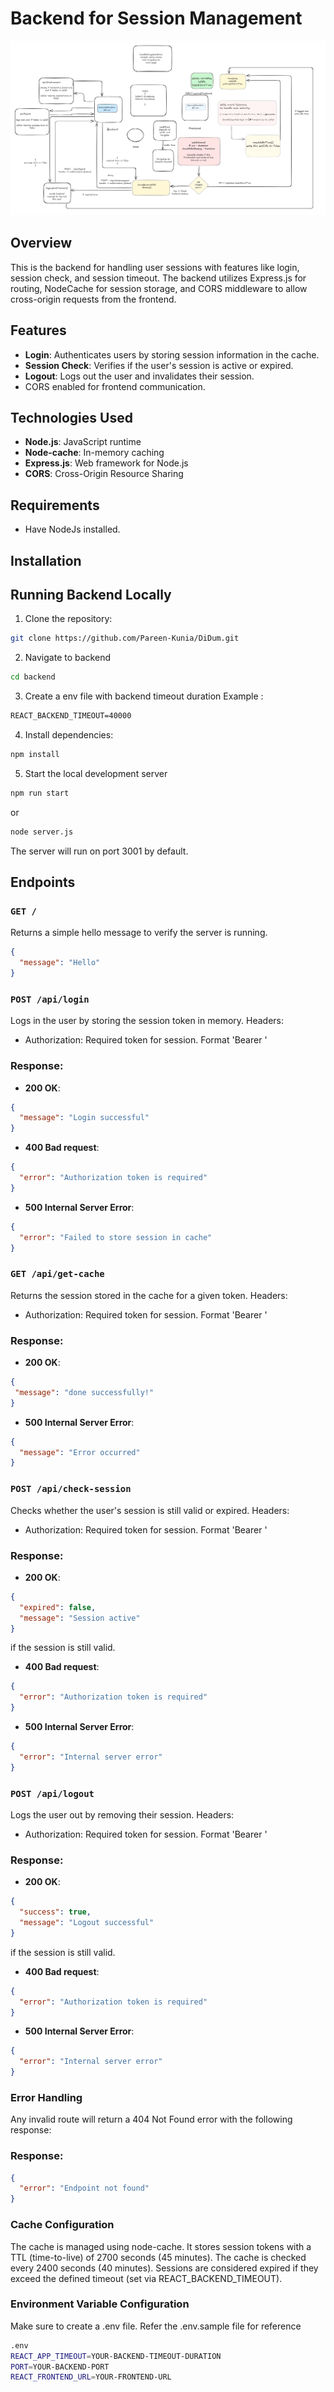 # Backend for Session Management

![alt text](timeout-architecture.png)

## Overview
This is the backend for handling user sessions with features like login, session check, and session timeout. The backend utilizes Express.js for routing, NodeCache for session storage, and CORS middleware to allow cross-origin requests from the frontend.

## Features
- **Login**: Authenticates users by storing session information in the cache.
- **Session Check**: Verifies if the user's session is active or expired.
- **Logout**: Logs out the user and invalidates their session.
- CORS enabled for frontend communication.

## Technologies Used
- **Node.js**: JavaScript runtime
- **Node-cache**: In-memory caching
- **Express.js**: Web framework for Node.js
- **CORS**: Cross-Origin Resource Sharing

## Requirements
- Have NodeJs installed.

## Installation

## Running Backend Locally

1. Clone the repository:

```bash
git clone https://github.com/Pareen-Kunia/DiDum.git
```
2. Navigate to backend
   
```bash
cd backend
```
3. Create a env file with backend timeout duration 
Example :
```markdown
REACT_BACKEND_TIMEOUT=40000
```

4. Install dependencies:
```bash
npm install
```

5. Start the local development server
```bash
npm run start
```
or

```bash
node server.js
```
The server will run on port 3001 by default.

## Endpoints

### `GET /`
Returns a simple hello message to verify the server is running.
```json
{
  "message": "Hello"
}
```

### `POST /api/login`
Logs in the user by storing the session token in memory. 
Headers: 
- Authorization: Required token for session.
Format 'Bearer <token>'

### Response:

- **200 OK**: 
```json
{
  "message": "Login successful"
}
```

- **400 Bad request**: 
```json
{
  "error": "Authorization token is required"
}
```

- **500 Internal Server Error**: 
```json
{
  "error": "Failed to store session in cache"
}
```

### `GET /api/get-cache`
Returns the session stored in the cache for a given token. 
Headers: 
- Authorization: Required token for session.
Format 'Bearer <token>'

### Response:

- **200 OK**: 
```json
{
 "message": "done successfully!"
}
```

- **500 Internal Server Error**: 
```json
{
  "message": "Error occurred"
}
```

### `POST /api/check-session`
Checks whether the user's session is still valid or expired.
Headers: 
- Authorization: Required token for session.
Format 'Bearer <token>'

### Response:

- **200 OK**: 
```json
{
  "expired": false, 
  "message": "Session active" 
}
```
if the session is still valid.

- **400 Bad request**: 
```json
{
  "error": "Authorization token is required"
}
```

- **500 Internal Server Error**: 
```json
{
  "error": "Internal server error"
}
```

### `POST /api/logout`
Logs the user out by removing their session.
Headers: 
- Authorization: Required token for session.
Format 'Bearer <token>'

### Response:

- **200 OK**: 
```json
{
  "success": true, 
  "message": "Logout successful"
}
```
if the session is still valid.

- **400 Bad request**: 
```json
{
  "error": "Authorization token is required"
}
```

- **500 Internal Server Error**: 
```json
{
  "error": "Internal server error"
}
```

### Error Handling
Any invalid route will return a 404 Not Found error with the following response:

### Response:

```json
{
  "error": "Endpoint not found"
}
```

### Cache Configuration

The cache is managed using node-cache. It stores session tokens with a TTL (time-to-live) of 2700 seconds (45 minutes). The cache is checked every 2400 seconds (40 minutes). Sessions are considered expired if they exceed the defined timeout (set via REACT_BACKEND_TIMEOUT).

### Environment Variable Configuration

Make sure to create a .env file. Refer the .env.sample file for reference
```bash
.env 
REACT_APP_TIMEOUT=YOUR-BACKEND-TIMEOUT-DURATION
PORT=YOUR-BACKEND-PORT
REACT_FRONTEND_URL=YOUR-FRONTEND-URL
```








